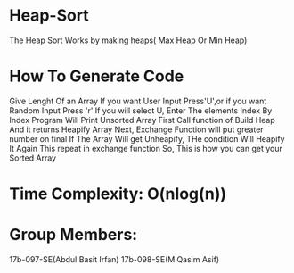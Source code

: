 # Heap-Sort
The Heap Sort Works by making heaps( Max Heap Or Min Heap)
# How To Generate Code
Give Lenght Of an Array
If you want User Input Press'U',or if you want Random Input Press 'r'
If you will select U, Enter The elements Index By Index
Program Will Print Unsorted Array First
Call function of Build Heap And it returns Heapify Array
Next, Exchange Function will put greater number on final 
If The Array Will get Unheapify, THe condition Will Heapify It Again
This repeat in exchange function
So, This is how you can get your Sorted Array
# Time Complexity: O(nlog(n))
# Group Members:
17b-097-SE(Abdul Basit Irfan)
17b-098-SE(M.Qasim Asif)


